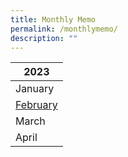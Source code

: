 ```yaml
---
title: Monthly Memo
permalink: /monthlymemo/
description: ""
---
```




| 2023 |
| -------- |
| January     | 
| [February](/files/Monthly%20Memo/Febmemo2023.pdf) | 
| March   | 
| April     | 

